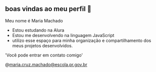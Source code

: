## boas vindas ao meu perfil 💓


Meu nome é Maria Machado

- Estou estudando na Alura
- Estou me desenvolvendo na linguagem JavaScript
- utilizo esse espaço para minha organização e compartilhamento dos meus projetos desenvolvidos.

 'Você pode entrar em contato comigo'

 @maria.cruz.machado@escola.pr.gov.br
 
